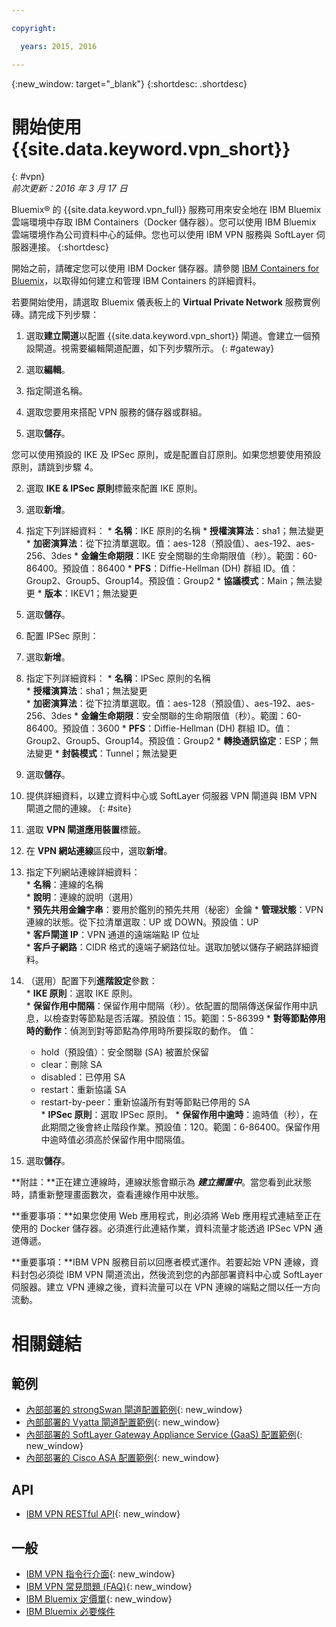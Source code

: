 ```yaml
---

copyright:

  years: 2015, 2016

---
```


{:new_window: target="_blank"}
{:shortdesc: .shortdesc}

# 開始使用 {{site.data.keyword.vpn_short}}
{: #vpn}  
*前次更新：2016 年 3 月 17 日*

Bluemix&reg; 的 {{site.data.keyword.vpn_full}} 服務可用來安全地在 IBM Bluemix 雲端環境中存取 IBM Containers（Docker 儲存器）。您可以使用 IBM Bluemix 雲端環境作為公司資料中心的延伸。您也可以使用 IBM VPN 服務與 SoftLayer 伺服器連接。
{:shortdesc}

開始之前，請確定您可以使用 IBM Docker 儲存器。請參閱 [IBM Containers for Bluemix](https://www.ng.bluemix.net/docs/containers/container_index.html)，以取得如何建立和管理 IBM Containers 的詳細資料。  

若要開始使用，請選取 Bluemix 儀表板上的 **Virtual Private Network** 服務實例磚。請完成下列步驟：

1. 選取**建立閘道**以配置 {{site.data.keyword.vpn_short}} 閘道。會建立一個預設閘道。視需要編輯閘道配置，如下列步驟所示。
{: #gateway}  

  1. 選取**編輯**。  
  2. 指定閘道名稱。  
  3. 選取您要用來搭配 VPN 服務的儲存器或群組。  
  4. 選取**儲存**。  

 您可以使用預設的 IKE 及 IPSec 原則，或是配置自訂原則。如果您想要使用預設原則，請跳到步驟 4。

2. 選取 **IKE & IPSec 原則**標籤來配置 IKE 原則。
  1. 選取**新增**。  
  2. 指定下列詳細資料：
	* **名稱**：IKE 原則的名稱
	* **授權演算法**：sha1；無法變更  
	* **加密演算法**：從下拉清單選取。值：aes-128（預設值）、aes-192、aes-256、3des
	* **金鑰生命期限**：IKE 安全關聯的生命期限值（秒）。範圍：60-86400。預設值：86400
	* **PFS**：Diffie-Hellman (DH) 群組 ID。值：Group2、Group5、Group14。預設值：Group2
	* **協議模式**：Main；無法變更
	* **版本**：IKEV1；無法變更
  3. 選取**儲存**。

3. 配置 IPSec 原則：
  1. 選取**新增**。  
  2. 指定下列詳細資料：
  	* **名稱**：IPSec 原則的名稱  
  	* **授權演算法**：sha1；無法變更  
  	* **加密演算法**：從下拉清單選取。值：aes-128（預設值）、aes-192、aes-256、3des
  	* **金鑰生命期限**：安全關聯的生命期限值（秒）。範圍：60-86400。預設值：3600
  	* **PFS**：Diffie-Hellman (DH) 群組 ID。值：Group2、Group5、Group14。預設值：Group2
  	* **轉換通訊協定**：ESP；無法變更
  	* **封裝模式**：Tunnel；無法變更
  3. 選取**儲存**。  

4. 提供詳細資料，以建立資料中心或 SoftLayer 伺服器 VPN 閘道與 IBM VPN 閘道之間的連線。
{: #site}  

  1. 選取 **VPN 閘道應用裝置**標籤。
  2. 在 **VPN 網站連線**區段中，選取**新增**。
  3. 指定下列網站連線詳細資料：  
  	* **名稱**：連線的名稱  
  	* **說明**：連線的說明（選用）  
  	* **預先共用金鑰字串**：要用於鑑別的預先共用（秘密）金鑰
  	* **管理狀態**：VPN 連線的狀態。從下拉清單選取：UP 或 DOWN。預設值：UP  
  	* **客戶閘道 IP**：VPN 通道的遠端端點 IP 位址  
  	* **客戶子網路**：CIDR 格式的遠端子網路位址。選取加號以儲存子網路詳細資料。
  4. （選用）配置下列**進階設定**參數：  
  	* **IKE 原則**：選取 IKE 原則。  
  	* **保留作用中間隔**：保留作用中間隔（秒）。依配置的間隔傳送保留作用中訊息，以檢查對等節點是否活躍。預設值：15。範圍：5-86399
  	* **對等節點停用時的動作**：偵測到對等節點為停用時所要採取的動作。
    	值： 
  		* hold（預設值）：安全關聯 (SA) 被置於保留 
  		* clear：刪除 SA
  		* disabled：已停用 SA
  		* restart：重新協議 SA
  		* restart-by-peer：重新協議所有對等節點已停用的 SA  
  	* **IPSec 原則**：選取 IPSec 原則。
  	* **保留作用中逾時**：逾時值（秒），在此期間之後會終止階段作業。預設值：120。範圍：6-86400。保留作用中逾時值必須高於保留作用中間隔值。
  5. 選取**儲存**。

  **附註：**正在建立連線時，連線狀態會顯示為 ***建立擱置中***。當您看到此狀態時，請重新整理畫面數次，查看連線作用中狀態。

**重要事項：**如果您使用 Web 應用程式，則必須將 Web 應用程式連結至正在使用的 Docker 儲存器。必須進行此連結作業，資料流量才能透過 IPSec VPN 通道傳遞。

**重要事項：**IBM VPN 服務目前以回應者模式運作。若要起始 VPN 連線，資料封包必須從 IBM VPN 閘道流出，然後流到您的內部部署資料中心或 SoftLayer 伺服器。建立 VPN 連線之後，資料流量可以在 VPN 連線的端點之間以任一方向流動。

 
# 相關鏈結
## 範例 
* [內部部署的 strongSwan 閘道配置範例](vpn_onpremises.html#strongswan){: new_window}
* [內部部署的 Vyatta 閘道配置範例](vpn_onpremises.html#vyatta){: new_window}
* [內部部署的 SoftLayer Gateway Appliance Service (GaaS) 配置範例](vpn_onpremises.html#gaas){: new_window}
* [內部部署的 Cisco ASA 配置範例](vpn_onpremises.html#cisco){: new_window}

## API 
* [IBM VPN RESTful API](https://new-console.ng.bluemix.net/apidocs/101){: new_window}

## 一般 
* [IBM VPN 指令行介面](../../cli/plugins/vpn/index.html){: new_window}
* [IBM VPN 常見問題 (FAQ)](vpn_faq.html#vpn_faq){: new_window}
* [IBM Bluemix 定價單](https://console.{DomainName}/pricing/){: new_window}
* [IBM Bluemix 必要條件](https://developer.ibm.com/bluemix/support/#prereqs)

